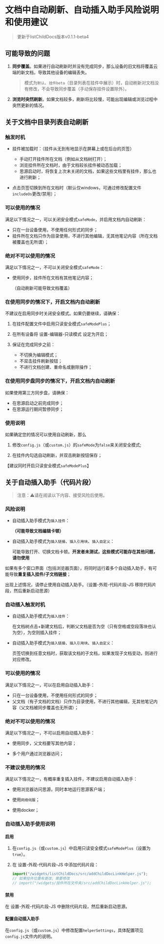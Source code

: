 # 文档中自动刷新、自动插入助手风险说明和使用建议

> 更新于listChildDocs版本v0.1.1-beta4

## 可能导致的问题

1. **同步覆盖**。如果进行自动刷新时并没有完成同步，那么设备的旧文档将覆盖云端的新文档，导致其他设备的编辑丢失。

    > 模式为`默认`、`挂件beta`（目录列表在挂件中展示）时，自动刷新对文档没有修改，不会导致同步覆盖（手动保存挂件设置除外）。

2. **浏览时突然刷新**。如果文档较多，刷新将比较慢，可能出现编辑或浏览过程中突然更新的情况。

## 关于文档中目录列表自动刷新

### 触发时机

- 挂件被加载时：（挂件从无到有地显示在屏幕上或在后台的页签）

  - 手动打开挂件所在文档（例如从文档树打开）；
  - 浏览挂件所在文档时，由于文档较长挂件被动态加载；
  - 思源启动时，将恢复上次未关闭的文档，如果这些文档里有挂件，那么也进行刷新；

- 点击页签切换到所在文档时（默认仅windows，可通过修改配置文件`includeOs`更改/禁用）；

### 可以使用的情况

满足以下情况之一，可以关闭安全模式`safeMode`，并启用文档内自动刷新：

- 只在一台设备使用，不使用任何形式的同步；
- 挂件所在文档只作为目录使用，不进行其他编辑，无其他笔记内容（所在文档被覆盖也无所谓）；

### 绝对不可以使用的情况

满足以下情况之一，不可以关闭安全模式`safeMode`：

- 使用同步，挂件所在文档有其他笔记内容；

  （自动刷新可能导致文档覆盖）

### 在使用同步的情况下，开启文档内自动刷新

不建议在启用同步时关闭安全模式。如果仍要继续，请确保：

1. 在挂件配置文件中启用只读安全模式`safeModePlus`；
2. 在所有设备将 设置-编辑器-只读模式 设定为开启；
3. 保证在完成同步之前：

   - 不切换为编辑模式；
   - 不双击挂件刷新按钮；
   - 不进行文档创建、重命名或删除操作；

### 在使用同步盘同步的情况下，开启文档内自动刷新

如果使用第三方同步盘，请确保：

- 在思源启动之前完成同步；
- 在思源运行期间暂停同步；

### 使用说明

如果确定您的情况可以使用自动刷新，那么

1. 修改`config.js`（或`custom.js`）的`safeMode`为`false`来关闭安全模式;

2. 在挂件内勾选自动刷新，并双击刷新按钮保存；

【建议同时开启只读安全模式`safeModePlus`】

## 关于自动插入助手（代码片段）

> 注意：⚠请在阅读以下内容、接受风险后使用。

### 风险说明

- 自动插入助手模式为`插入挂件`：
  
  **（可能导致文档编辑卡顿）**

- 自动插入助手模式为`插入链接`、`插入引用块`、`插入自定义`：

  可能导致打开、切换文档卡顿。**开发者未测试，这些模式可能存在其他问题，请勿使用**

如果有多个窗口界面（包括浏览器页面），将同时运行着多个自动插入助手，有可能导致**重复插入挂件/子文档链接**；

出现上述情况，请停止使用自动插入助手。（设置-外观-代码片段-JS 移除代码片段，然后重新启动思源）

### 自动插入触发时机

- 自动插入助手模式为`插入挂件`：
  
  在文档树点击+新建文档后，判断父文档是否为空（只有空格或空段落块也认为空），为空则插入挂件；

- 自动插入助手模式为`插入链接`、`插入引用块`、`插入自定义`：
  
  页签切换到任意文档时，获取该文档的子文档，如果发现子文档变动，则进行对应修改。

### 可以使用的情况

满足以下情况之一，可以在启用自动插入助手：

- 只在一台设备使用，不使用任何形式的同步；
- 父文档（有子文档的文档）只作为目录使用，不进行其他编辑，无其他笔记内容（父文档被同步覆盖也无所谓）；

### 绝对不可以使用的情况

满足以下情况之一，不可以启用自动插入助手：

- 使用同步，父文档要写其他内容；

- 多个用户通过浏览器访问；

### 不建议使用的情况

满足以下情况之一，有概率重复插入挂件，不建议启用自动插入助手：

- 使用浏览器访问思源，同时本地运行思源客户端；
  
- 使用`网络伺服`；

- 使用docker；

### 自动插入助手使用说明

#### 启用

1. 在`config.js`（或`custom.js`）中启用只读安全模式`safeModePlus`（设置为`true`）。

2. 在 设置-外观-代码片段-JS 中添加代码片段：

    ```javascript
    import("/widgets/listChildDocs/src/addChildDocLinkHelper.js");
    // 如果挂件位置有更改，需要修改
    // import("/widgets/挂件所在文件夹/src/addChildDocLinkHelper.js");
    ```

#### 禁用

在 设置-外观-代码片段-JS 中删除代码片段，然后重新启动思源。

#### 配置自动插入助手

在`config.js`（或`custom.js`）中修改配置`helperSettings`，具体配置项见`config.js`文件内的说明。